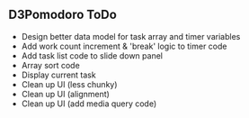 ## D3Pomodoro ToDo

* Design better data model for task array and timer variables
* Add work count increment & 'break' logic to timer code 
* Add task list code to slide down panel
* Array sort code
* Display current task
* Clean up UI (less chunky)
* Clean up UI (alignment)
* Clean up UI (add media query code)
